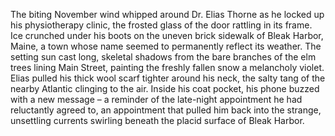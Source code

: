 The biting November wind whipped around Dr. Elias Thorne as he locked up his physiotherapy clinic, the frosted glass of the door rattling in its frame.  Ice crunched under his boots on the uneven brick sidewalk of Bleak Harbor, Maine, a town whose name seemed to permanently reflect its weather. The setting sun cast long, skeletal shadows from the bare branches of the elm trees lining Main Street, painting the freshly fallen snow a melancholy violet.  Elias pulled his thick wool scarf tighter around his neck, the salty tang of the nearby Atlantic clinging to the air. Inside his coat pocket, his phone buzzed with a new message – a reminder of the late-night appointment he had reluctantly agreed to, an appointment that pulled him back into the strange, unsettling currents swirling beneath the placid surface of Bleak Harbor.

